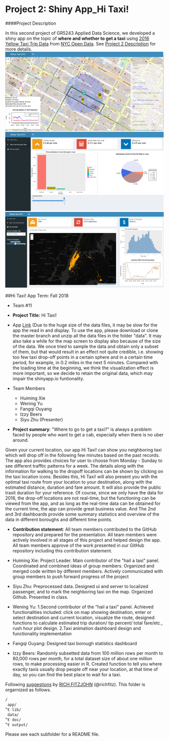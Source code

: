 # Project 2: Shiny App_Hi Taxi!
####Project Description

In this second project of GR5243 Applied Data Science, we developed a shiny app on the topic of **where and whether to get a taxi** using [2016 Yellow Taxi Trip Data](https://data.cityofnewyork.us/Transportation/2016-Yellow-Taxi-Trip-Data/k67s-dv2t) from [NYC Open Data](https://opendata.cityofnewyork.us/). See [Project 2 Description](doc/project2_desc.md) for more details.  
![screenshot1](doc/figs/pg1.png)
![screenshot2](doc/figs/pg2.png)
![screenshot3](doc/figs/pg3.png)

##Hi Taxi! App
Term: Fall 2018

+ Team #11
+ **Project Title:** Hi Taxi!
 + App [Link](https://judycom.shinyapps.io/taxi_app/)
 (Due to the huge size of the data files, it may be slow for the app the read in and display. To use the app, please download or clone the master branch and unzip all the data files in the folder "data". It may also take a while for the map screen to display also because of the size of the data. We once tried to sample the data and obtain only a subset of them, but that would result in an effect not quite credible, i.e. showing too few taxi drop-off points in a certain sphere and in a certain time period, for example, in 0.2 miles in the next 5 minutes. Compared with the loading time at the beginning, we think the visualization effect is more important, so we decide to retain the original data, which may impair the shinyapp.io funtionality. 
 
 + Team Members
	+ Huiming Xie
	+ Wening Yu
	+ Fangqi Ouyang
	+ Izzy Beers
	+ Siyu Zhu (Presenter)

+ **Project summary**: "Where to go to get a taxi?" is always a problem faced by people who want to get a cab, especially when there is no uber around. 

 Given your current location, our app Hi Taxi! can show you neighboring taxi which will drop off in the following few minutes based on the past records. The app also provides choices for user to choose from Monday - Sunday to see different trafftic patterns for a week. The details along with the information for walking to the dropoff locations can be shown by clicking on the taxi location icons. Besides this, Hi Taxi! will also present you with the optimal taxi route from your location to your destination, along with the estimated distance, duration and fare amount. It will also provide the public trasit duration for your reference. Of course, since we only have the data for 2016, the drop-off locations are not real-time, but the functioning can be viewed from the app, and as long as the real-time data can be obtained for the current time, the app can provide great business value. And The 2nd and 3rd dashboards provide some summary statistics and overview of the data in different boroughs and different time points.

+ **Contribution statement**: All team members contributed to the GitHub repository and prepared for the presentation. All team members were actively involved in all stages of this project and helped design the app. All team members approve of the work presented in our GitHub repository including this contribution statement.

 + Huiming Xie: Project Leader. Main contributor of the "hail a taxi" panel. Coordinated and combined ideas of group members. Organized and merged code written by different members. Actively communicated with group members to push forward progress of the project 
 + Siyu Zhu: Preprocessed data. Designed ui and server to localized passenger, and to mark the neighboring taxi on the map. Organized Github. Presented in class. 
 + Wening Yu: 1.Second contributor of the "hail a taxi" panel. Achieved functionalities included: click on map showing destination, enter or select destination and current location, visualize the route, designed functions to calculate estimated trip duration/ tip percent/ total fare/etc., rush hour plot design. 2.Taxi animation dashboard design and functionality implementation

 + Fangqi Ouyang: Designed taxi borough statistics dashboard
 + Izzy Beers: Randomly subsetted data from 100 million rows per month to 80,000 rows per month, for a total dataset size of about one million rows, to make processing easier in R.  Created function to tell you where exactly taxis usually drop people off near your location, at that time of day, so you can find the best place to wait for a taxi.






Following [suggestions](http://nicercode.github.io/blog/2013-04-05-projects/) by [RICH FITZJOHN](http://nicercode.github.io/about/#Team) (@richfitz). This folder is orgarnized as follows.

```
/
 app/
”€ lib/
 data/
”€ doc/
”€ output/
```

Please see each subfolder for a README file.

